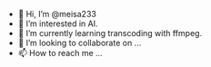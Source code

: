 - 👋 Hi, I’m @meisa233
- 👀 I’m interested in AI.
- 🌱 I’m currently learning transcoding with ffmpeg.
- 💞️ I’m looking to collaborate on ...
- 📫 How to reach me ...

<!---
meisa233/meisa233 is a ✨ special ✨ repository because its `README.md` (this file) appears on your GitHub profile.
You can click the Preview link to take a look at your changes.
--->
